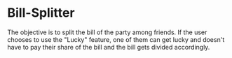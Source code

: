 # Bill-Splitter
The objective is to split the bill of the party among friends. If the user chooses to use the "Lucky" feature, one of them can get lucky and doesn't have to pay their share of the bill and the bill gets divided accordingly.
